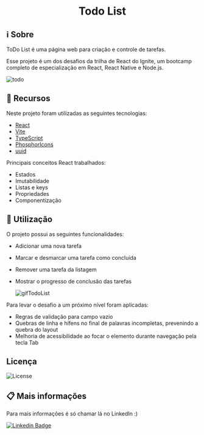 <h1 align="center"> 
	Todo List
</h1>

## ℹ Sobre

ToDo List é uma página web para criação e controle de tarefas. 

Esse projeto é um dos desafios da trilha de React do Ignite, um bootcamp completo de especialização em React, React Native e Node.js.


![todo](https://github.com/josiasroberto/ignite-todo-list/assets/93561196/b5fdb4cb-dabb-435d-b85b-2e79cb6b9986)

## 🚀 Recursos

Neste projeto foram utilizadas as seguintes tecnologias:

- [React](https://reactjs.org/)
- [Vite](https://vitejs.dev/)
- [TypeScript](https://www.typescriptlang.org/)
- [PhosphorIcons](https://phosphoricons.com/)
- [uuid](https://www.npmjs.com/package/uuid)

Principais conceitos React trabalhados:

- Estados
- Imutabilidade
- Listas e keys
- Propriedades
- Componentização

## 🎲 Utilização

O projeto possui as seguintes funcionalidades:

- Adicionar uma nova tarefa
- Marcar e desmarcar uma tarefa como concluída
- Remover uma tarefa da listagem
- Mostrar o progresso de conclusão das tarefas

  ![gifTodoList](https://github.com/josiasroberto/ignite-todo-list/assets/93561196/6094962e-0b1c-4940-9075-025343a2a7e3)


Para levar o desafio a um próximo nível foram aplicadas:

- Regras de validação para campo vazio
- Quebras de linha e hífens no final de palavras incompletas, prevenindo a quebra do layout
- Melhoria de acessibilidade ao focar o elemento durante navegação pela tecla Tab 

## Licença
  <img alt="License" src="https://img.shields.io/static/v1?label=license&message=MIT&color=49AA26&labelColor=000000">
  
## 📋 Mais informações

  Para mais informações é só chamar lá no LinkedIn :)

[![Linkedin Badge](https://img.shields.io/badge/-Josias%20Roberto-blue?style=flat-square&logo=Linkedin&logoColor=white&link=https://www.linkedin.com/in/josiasroberto/)](https://www.linkedin.com/in/josias-roberto/)







